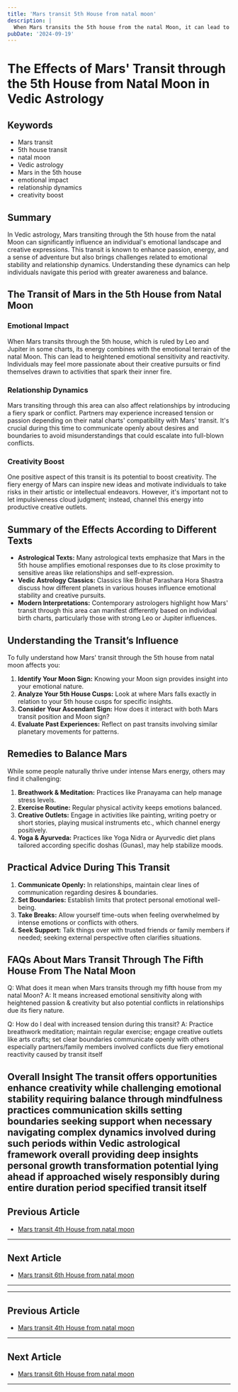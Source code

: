 ```yaml
---
title: 'Mars transit 5th House from natal moon'
description: |
  When Mars transits the 5th house from the natal Moon, it can lead to health issues, mental distress, and challenges related to children. The individual may face financial losses, engage in conflicts, and experience general unhappiness during this period.
pubDate: '2024-09-19'
---
```


# The Effects of Mars' Transit through the 5th House from Natal Moon in Vedic Astrology

## Keywords

- Mars transit
- 5th house transit
- natal moon
- Vedic astrology
- Mars in the 5th house
- emotional impact
- relationship dynamics
- creativity boost

## Summary

In Vedic astrology, Mars transiting through the 5th house from the natal Moon can significantly influence an individual's emotional landscape and creative expressions. This transit is known to enhance passion, energy, and a sense of adventure but also brings challenges related to emotional stability and relationship dynamics. Understanding these dynamics can help individuals navigate this period with greater awareness and balance.

## The Transit of Mars in the 5th House from Natal Moon

### Emotional Impact

When Mars transits through the 5th house, which is ruled by Leo and Jupiter in some charts, its energy combines with the emotional terrain of the natal Moon. This can lead to heightened emotional sensitivity and reactivity. Individuals may feel more passionate about their creative pursuits or find themselves drawn to activities that spark their inner fire.

### Relationship Dynamics

Mars transiting through this area can also affect relationships by introducing a fiery spark or conflict. Partners may experience increased tension or passion depending on their natal charts' compatibility with Mars' transit. It's crucial during this time to communicate openly about desires and boundaries to avoid misunderstandings that could escalate into full-blown conflicts.

### Creativity Boost

One positive aspect of this transit is its potential to boost creativity. The fiery energy of Mars can inspire new ideas and motivate individuals to take risks in their artistic or intellectual endeavors. However, it's important not to let impulsiveness cloud judgment; instead, channel this energy into productive creative outlets.

## Summary of the Effects According to Different Texts

- **Astrological Texts:** Many astrological texts emphasize that Mars in the 5th house amplifies emotional responses due to its close proximity to sensitive areas like relationships and self-expression.
- **Vedic Astrology Classics:** Classics like Brihat Parashara Hora Shastra discuss how different planets in various houses influence emotional stability and creative pursuits.
- **Modern Interpretations:** Contemporary astrologers highlight how Mars' transit through this area can manifest differently based on individual birth charts, particularly those with strong Leo or Jupiter influences.

## Understanding the Transit’s Influence

To fully understand how Mars' transit through the 5th house from natal moon affects you:

1. **Identify Your Moon Sign:** Knowing your Moon sign provides insight into your emotional nature.
2. **Analyze Your 5th House Cusps:** Look at where Mars falls exactly in relation to your 5th house cusps for specific insights.
3. **Consider Your Ascendant Sign:** How does it interact with both Mars transit position and Moon sign?
4. **Evaluate Past Experiences:** Reflect on past transits involving similar planetary movements for patterns.

## Remedies to Balance Mars

While some people naturally thrive under intense Mars energy, others may find it challenging:

1. **Breathwork & Meditation:** Practices like Pranayama can help manage stress levels.
2. **Exercise Routine:** Regular physical activity keeps emotions balanced.
3. **Creative Outlets:** Engage in activities like painting, writing poetry or short stories, playing musical instruments etc., which channel energy positively.
4. **Yoga & Ayurveda:** Practices like Yoga Nidra or Ayurvedic diet plans tailored according specific doshas (Gunas), may help stabilize moods.

## Practical Advice During This Transit

1. **Communicate Openly:** In relationships, maintain clear lines of communication regarding desires & boundaries.
2. **Set Boundaries:** Establish limits that protect personal emotional well-being.
3. **Take Breaks:** Allow yourself time-outs when feeling overwhelmed by intense emotions or conflicts with others.
4. **Seek Support:** Talk things over with trusted friends or family members if needed; seeking external perspective often clarifies situations.

## FAQs About Mars Transit Through The Fifth House From The Natal Moon

Q: What does it mean when Mars transits through my fifth house from my natal Moon?
A: It means increased emotional sensitivity along with heightened passion & creativity but also potential conflicts in relationships due its fiery nature.

Q: How do I deal with increased tension during this transit?
A: Practice breathwork meditation; maintain regular exercise; engage creative outlets like arts crafts; set clear boundaries communicate openly with others especially partners/family members involved conflicts due fiery emotional reactivity caused by transit itself 

Overall Insight
The transit offers opportunities enhance creativity while challenging emotional stability requiring balance through mindfulness practices communication skills setting boundaries seeking support when necessary navigating complex dynamics involved during such periods within Vedic astrological framework overall providing deep insights personal growth transformation potential lying ahead if approached wisely responsibly during entire duration period specified transit itself
---

## Previous Article
- [Mars transit 4th House from natal moon](200304_Mars_transit_4th_House_from_natal_moon.md)

---

## Next Article
- [Mars transit 6th House from natal moon](200306_Mars_transit_6th_House_from_natal_moon.md)

---
---

## Previous Article
- [Mars transit 4th House from natal moon](200304_Mars_transit_4th_House_from_natal_moon.md)

---

## Next Article
- [Mars transit 6th House from natal moon](200306_Mars_transit_6th_House_from_natal_moon.md)

---
